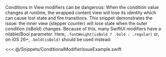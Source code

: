Conditions in View modifiers can be dangerous: When the condition value changes at runtime, the wrapped content view will lose its identity which can cause lost state and fire transitions. This snippet demonstrates the issue: the inner view (stepper counter) will lose state when the outer condition (isBold) changes. Because of this, many SwiftUI modifiers have a nilable/Bool parameter. Here, `.fontWeight(isBold ? .bold : .regular)` or, on iOS 26+, `.bold(isBold)` should be used instead:

<<< @/Snippets/ConditionalModifierIssueExample.swift